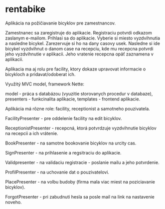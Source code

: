 # rentabike
Aplikácia na požičiavanie bicyklov pre zamestnancov.

Zamestnanec sa zaregistruje do aplikacie. Registraciu potvrdi odkazom zaslanym e-mailom. 
Prihlasi sa do aplikacie. Vyberie si miesto vyzdvihnutia a nasledne bicykel. Zarezervuje si ho na dany casovy usek.
Nasledne si ide bicykel vyzdvihnut o danom case na recepciu, kde mu recepcna potvrdi jeho vyzdvihnutie v aplikacii.
Jeho vratenie recepcna opäť zaznamena v aplikacii.   

Aplikacia ma aj rolu pre facility, ktory dokaze upravovat informacie o bicykloch a pridavat/odoberat ich.

Využitý MVC model, framework Nette:

model - práca s databázou (vyuzitie storovanych procedur v databaze),
presenters - funkcinalita aplikacie,
templates - frontend aplikacie.

Aplikácia má rôzne role: facility, receptionist a samotneho pouzivatela.

FacilityPresenter - pre oddelenie facility na edit bicyklov.

ReceptionistPresenter - recepcná, ktorá potvrdzuje vyzdvihnutie bicyklov na recepcii a ich vrátenie.

BookPresenter - na samotne bookovanie bicyklov na urcity cas.

SignPresenter - na prihlasenie a regsitraciu do aplikacie.

Validpresenter - na validaciu registracie - poslanie mailu a jeho potvrdenie.

ProfilPresenter - na uchovanie dat o pouzivatelovi.

PlacePresenter - na volbu budoby (firma mala viac miest na poziciavanie bicyklov).

ForgotPresenter - pri zabudnuti hesla sa posle mail na link na nastavenie noveho.
  